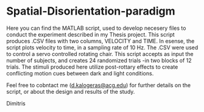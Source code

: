 # Spatial-Disorientation-paradigm
Here you can find the MATLAB script, used to develop necesery files to conduct the experiment described in my Thesis project.
This script produces .CSV files with two columns, VELOCITY and TIME. In esense, the script plots velocity to time, in a sampling rate of 10 Hz.
The .CSV were used to control a servo controlled rotating chair.
This script accepts as input the number of subjects, and creates 24 randomized trials -in two blocks of 12 trials.
The stimuli produced here utilize post-rottary effects to create conflicting motion cues between dark and light conditions.

Feel free to cobntact me (d.kalogeras@acg.edu) for further details on the script, or about the design and results of the study.

Dimitris
